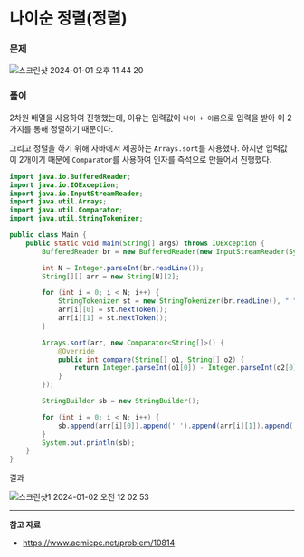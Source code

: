# **나이순 정렬(정렬)**

### 문제

![스크린샷 2024-01-01 오후 11 44 20](https://github.com/codingTest-study-group/coding-study/assets/112863029/0a5430c7-1d87-4ae6-bdf2-9134ae702ce3)

### 풀이

2차원 배열을 사용하여 진행했는데, 이유는 입력값이 `나이 + 이름`으로 입력을 받아 이 2가지를 통해 정렬하기 때문이다.

그리고 정렬을 하기 위해 자바에서 제공하는 `Arrays.sort`를 사용했다. 하지만 입력값이 2개이기 때문에 `Comparator`를 사용하여 인자를 즉석으로 만들어서 진행했다.

```java
import java.io.BufferedReader;
import java.io.IOException;
import java.io.InputStreamReader;
import java.util.Arrays;
import java.util.Comparator;
import java.util.StringTokenizer;

public class Main {
    public static void main(String[] args) throws IOException {
        BufferedReader br = new BufferedReader(new InputStreamReader(System.in));

        int N = Integer.parseInt(br.readLine());
        String[][] arr = new String[N][2];

        for (int i = 0; i < N; i++) {
            StringTokenizer st = new StringTokenizer(br.readLine(), " ");
            arr[i][0] = st.nextToken();
            arr[i][1] = st.nextToken();
        }

        Arrays.sort(arr, new Comparator<String[]>() {
            @Override
            public int compare(String[] o1, String[] o2) {
                return Integer.parseInt(o1[0]) - Integer.parseInt(o2[0]);
            }
        });

        StringBuilder sb = new StringBuilder();

        for (int i = 0; i < N; i++) {
            sb.append(arr[i][0]).append(' ').append(arr[i][1]).append('\n');
        }
        System.out.println(sb);
    }
}
```

결과

![스크린샷1 2024-01-02 오전 12 02 53](https://github.com/codingTest-study-group/coding-study/assets/112863029/3d7005db-8bff-413a-94d8-2b2d5234255c)

---

**참고 자료**

- <https://www.acmicpc.net/problem/10814>
